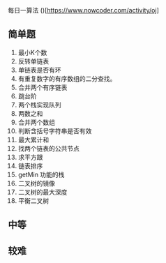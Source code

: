 每日一算法
()[https://www.nowcoder.com/activity/oj]

## 简单题
001. 最小K个数
002. 反转单链表
003. 单链表是否有环
004. 有重复数字的有序数组的二分查找。
005. 合并两个有序链表
006. 跳台阶
007. 两个栈实现队列
008. 两数之和
009. 合并两个数组
010. 判断含括号字符串是否有效
011. 最大累计和
012. 找两个链表的公共节点
013. 求平方跟
014. 链表排序
015. getMin 功能的栈
016. 二叉树的镜像
017. 二叉树的最大深度
018. 平衡二叉树

## 中等


## 较难